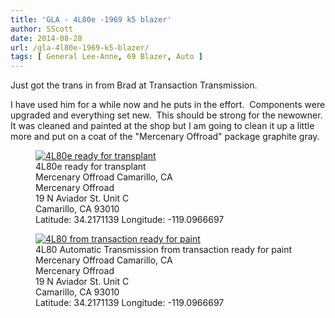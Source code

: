```yaml
---
title: 'GLA - 4L80e -1969 k5 blazer'
author: SScott
date: 2014-08-28
url: /gla-4l80e-1969-k5-blazer/
tags: [ General Lee-Anne, 69 Blazer, Auto ]
---
```

Just got the trans in from Brad at Transaction Transmission.

I have used him for a while now and he puts in the effort.  Components were upgraded and everything set new.  This should be strong for the newowner.  It was cleaned and painted at the shop but I am going to clean it up a little more and put on a coat of the "Mercenary Offroad" package graphite gray.

<figure itemprop="associatedMedia" itemscope itemtype="http://schema.org/ImageObject">
    <a href="http://img.scotttactical.com/images/legacy/generalleeanne/photo-2.JPG" itemprop="contentUrl" data-size="1200x800">
    <img src="http://img.scotttactical.com/images/legacy/generalleeanne/thumbs/thumbs_photo-2.JPG" itemprop="thumbnail" alt="4L80e ready for transplant" />
    </a>
    <figcaption itemprop="caption description">4L80e ready for transplant</figcaption>
    <span itemprop="author">Mercenary Offroad</span>
    <span itemprop="contentLocation">Camarillo, CA</span>
    <div itemscope itemtype="http://schema.org/Place">
      <span itemprop="name">Mercenary Offroad</span></h1>
        <div class="address" itemprop="address" itemscope itemtype="http://schema.org/PostalAddress">
          <span itemprop="streetAddress">19 N Aviador St. Unit C</span><br>
          <span itemprop="addressLocality">Camarillo</span>,
          <span itemprop="addressRegion">CA</span>
          <span itemprop="postalCode">93010</span>
        </div>
      <div itemprop="geo" itemscope itemtype="http://schema.org/GeoCoordinates">
        Latitude: 34.2171139
        Longitude: -119.0966697
        <meta itemprop="latitude" content="34.2171139" />
        <meta itemprop="longitude" content="-119.0966697" />
      </div>
    </div>
</figure>

<figure itemprop="associatedMedia" itemscope itemtype="http://schema.org/ImageObject">
    <a href="http://img.scotttactical.com/images/legacy/generalleeanne/photo-1.JPG" itemprop="contentUrl" data-size="1200x800">
    <img src="http://img.scotttactical.com/images/legacy/generalleeanne/thumbs/thumbs_photo-1.JPG" itemprop="thumbnail" alt="4L80 from transaction ready for paint" />
    </a>
    <figcaption itemprop="caption description">4L80 Automatic Transmission from transaction ready for paint</figcaption>
    <span itemprop="author">Mercenary Offroad</span>
    <span itemprop="contentLocation">Camarillo, CA</span>
    <div itemscope itemtype="http://schema.org/Place">
      <span itemprop="name">Mercenary Offroad</span></h1>
        <div class="address" itemprop="address" itemscope itemtype="http://schema.org/PostalAddress">
          <span itemprop="streetAddress">19 N Aviador St. Unit C</span><br>
          <span itemprop="addressLocality">Camarillo</span>,
          <span itemprop="addressRegion">CA</span>
          <span itemprop="postalCode">93010</span>
        </div>
      <div itemprop="geo" itemscope itemtype="http://schema.org/GeoCoordinates">
        Latitude: 34.2171139
        Longitude: -119.0966697
        <meta itemprop="latitude" content="34.2171139" />
        <meta itemprop="longitude" content="-119.0966697" />
      </div>
    </div>
</figure>